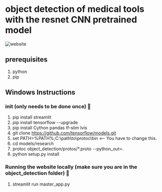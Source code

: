 # object detection of medical tools with the resnet CNN pretrained model

![website](https://user-images.githubusercontent.com/64624048/128646725-67b67a45-0bf4-4fc1-9cbb-ebb28f7be66c.PNG)

## prerequisites
1. python
2. pip

## Windows Instructions
### init (only needs to be done once) :frog:
1. pip install streamlit
2. pip install tensorflow --upgrade
3. pip install Cython pandas tf-slim lvis
4. git clone https://github.com/tensorflow/models.git
5. set PATH=%PATH%;C:\path\to\protoc\bin	<-- You have to change this.
6. cd models/research
7. protoc object_detection/protos/*.proto --python_out=.
8. python setup.py install

### Running the website locally (make sure you are in the object_detection folder) :chicken:
1. streamlit run master_app.py
